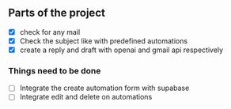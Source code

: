 ## Parts of the project

- [x] check for any mail
- [x] Check the subject like with predefined automations
- [x] create a reply and draft with openai and gmail api respectively

### Things need to be done

- [ ] Integrate the create automation form with supabase
- [ ] Integrate edit and delete on automations
